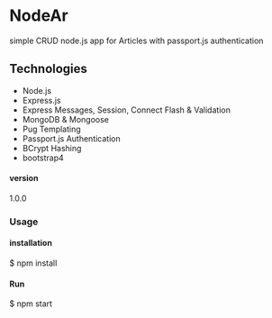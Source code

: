 # NodeAr 
simple CRUD node.js app for Articles  with passport.js authentication

## Technologies
- Node.js
- Express.js
- Express Messages, Session, Connect Flash & Validation
- MongoDB & Mongoose
- Pug Templating
- Passport.js Authentication
- BCrypt Hashing
- bootstrap4

#### version
1.0.0

### Usage

#### installation
$ npm install

#### Run
$ npm start




